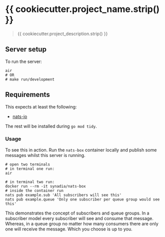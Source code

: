 # {{ cookiecutter.project_name.strip() }}

> {{ cookiecutter.project_description.strip() }}

## Server setup

To run the server:

```shell
air
# OR
# make run/development
```

## Requirements

This expects at least the following:

- [nats-io](https://github.com/nats-io/nats.go)

The rest will be installed during `go mod tidy`.

### Usage

To see this in action. Run the `nats-box` container locally and publish some messages whilst this
server is running.

```shell
# open two terminals
# in terminal one run:
air 

# in terminal two run:
docker run --rm -it synadia/nats-box 
# inside the container run
nats pub example.sub 'All subscribers will see this'
nats pub example.queue 'Only one subscriber per queue group would see this'
```

This demonstrates the concept of subscribers and queue groups. In a subscriber model every subscriber
will see and consume that message. Whereas, in a queue group no matter how many consumers there are
only one will receive the message. Which you choose is up to you.
